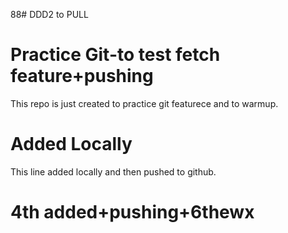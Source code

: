88# DDD2 to PULL
# Practice Git-to test fetch feature+pushing
This repo is just created to practice git featurece and to warmup.

# Added Locally
This line added locally and then pushed to github.

# 4th added+pushing+6thewx
